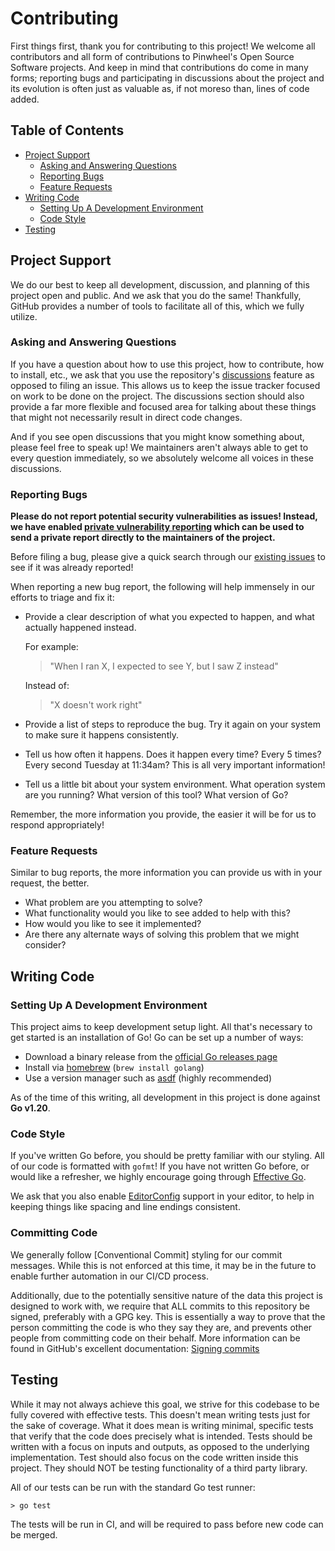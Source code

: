 # Contributing

First things first, thank you for contributing to this project! We welcome all
contributors and all form of contributions to Pinwheel's Open Source Software
projects. And keep in mind that contributions do come in many forms; reporting
bugs and participating in discussions about the project and its evolution is
often just as valuable as, if not moreso than, lines of code added.

## Table of Contents

* [Project Support](#project-support)
  * [Asking and Answering Questions](#asking-and-answering-questions)
  * [Reporting Bugs](#reporting-bugs)
  * [Feature Requests](#feature-requests)
* [Writing Code](#writing-code)
  * [Setting Up A Development Environment](#setting-up-a-development-environment)
  * [Code Style](#code-style)
* [Testing](#testing)


## Project Support

We do our best to keep all development, discussion, and planning of this project
open and public. And we ask that you do the same! Thankfully, GitHub provides a
number of tools to facilitate all of this, which we fully utilize.

### Asking and Answering Questions

If you have a question about how to use this project, how to contribute, how to
install, etc., we ask that you use the repository's [discussions] feature as
opposed to filing an issue. This allows us to keep the issue tracker focused on
work to be done on the project. The discussions section should also provide a
far more flexible and focused area for talking about these things that might not
necessarily result in direct code changes.

And if you see open discussions that you might know something about, please feel
free to speak up! We maintainers aren't always able to get to every question
immediately, so we absolutely welcome all voices in these discussions.

### Reporting Bugs

**Please do not report potential security vulnerabilities as issues! Instead,
we have enabled [private vulnerability reporting] which can be used to send a
private report directly to the maintainers of the project.**

Before filing a bug, please give a quick search through our [existing issues] to
see if it was already reported!

When reporting a new bug report, the following will help immensely in our
efforts to triage and fix it:

* Provide a clear description of what you expected to happen, and what actually
  happened instead.
  
  For example:
  > "When I ran X, I expected to see Y, but I saw Z instead"

  Instead of:
  > "X doesn't work right"

* Provide a list of steps to reproduce the bug. Try it again on your system to
  make sure it happens consistently.
* Tell us how often it happens. Does it happen every time? Every 5 times? Every
  second Tuesday at 11:34am? This is all very important information!
* Tell us a little bit about your system environment. What operation system are
  you running? What version of this tool? What version of Go?

Remember, the more information you provide, the easier it will be for us to
respond appropriately!

### Feature Requests

Similar to bug reports, the more information you can provide us with in your
request, the better.

* What problem are you attempting to solve?
* What functionality would you like to see added to help with this?
* How would you like to see it implemented?
* Are there any alternate ways of solving this problem that we might consider?

## Writing Code

### Setting Up A Development Environment

This project aims to keep development setup light. All that's necessary to get
started is an installation of Go! Go can be set up a number of ways:

* Download a binary release from the [official Go releases page]
* Install via [homebrew] (`brew install golang`)
* Use a version manager such as [asdf] (highly recommended)

As of the time of this writing, all development in this project is done against
**Go v1.20**.

### Code Style

If you've written Go before, you should be pretty familiar with our styling. All
of our code is formatted with `gofmt`! If you have not written Go before, or
would like a refresher, we highly encourage going through [Effective Go].

We ask that you also enable [EditorConfig] support in your editor, to help in
keeping things like spacing and line endings consistent.

### Committing Code

We generally follow [Conventional Commit] styling for our commit messages. While
this is not enforced at this time, it may be in the future to enable further
automation in our CI/CD process.

Additionally, due to the potentially sensitive nature of the data this project
is designed to work with, we require that ALL commits to this repository be
signed, preferably with a GPG key. This is essentially a way to prove that the
person committing the code is who they say they are, and prevents other people
from committing code on their behalf. More information can be found in GitHub's
excellent documentation: [Signing commits]

## Testing

While it may not always achieve this goal, we strive for this codebase to be
fully covered with effective tests. This doesn't mean writing tests just for the
sake of coverage. What it does mean is writing minimal, specific tests that
verify that the code does precisely what is intended. Tests should be written
with a focus on inputs and outputs, as opposed to the underlying implementation.
Test should also focus on the code written inside this project. They should NOT
be testing functionality of a third party library.

All of our tests can be run with the standard Go test runner:

```
> go test
```

The tests will be run in CI, and will be required to pass before new code can be
merged.


[asdf]: https://asdf-vm.com/
[discussions]: https://github.com/underdog-tech/dependabot-alert-bot/discussions
[EditorConfig]: https://editorconfig.org/
[Effective Go]: https://go.dev/doc/effective_go
[existing issues]: https://github.com/underdog-tech/dependabot-alert-bot/issues
[homebrew]: https://brew.sh/
[official Go releases page]: https://go.dev/dl/
[private vulnerability reporting]: https://docs.github.com/en/code-security/security-advisories/guidance-on-reporting-and-writing/privately-reporting-a-security-vulnerability#privately-reporting-a-security-vulnerability
[Signing commits]: https://docs.github.com/en/authentication/managing-commit-signature-verification/signing-commits
